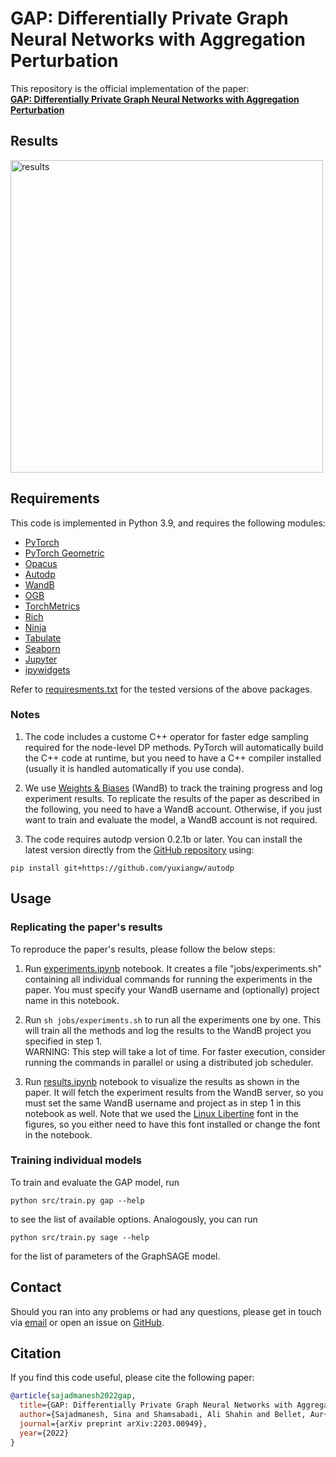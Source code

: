 # GAP: Differentially Private Graph Neural Networks with Aggregation Perturbation

This repository is the official implementation of the paper:  
[**GAP: Differentially Private Graph Neural Networks with Aggregation Perturbation**](https://arxiv.org/abs/2203.00949)

## Results
<img src="https://i.imgur.com/Xlv0E7E.png" alt="results" width="500"/>

## Requirements

This code is implemented in Python 3.9, and requires the following modules:  
- [PyTorch](https://pytorch.org/get-started/locally/)
- [PyTorch Geometric](https://pytorch-geometric.readthedocs.io/en/latest/notes/installation.html)
- [Opacus](https://opacus.ai/)
- [Autodp](https://github.com/yuxiangw/autodp)
- [WandB](https://docs.wandb.com/)
- [OGB](https://ogb.stanford.edu/docs/home/)
- [TorchMetrics](https://torchmetrics.readthedocs.io/en/latest/pages/quickstart.html)
- [Rich](https://rich.readthedocs.io/en/stable/introduction.html)
- [Ninja](https://ninja-build.org/)
- [Tabulate](https://github.com/astanin/python-tabulate)
- [Seaborn](https://seaborn.pydata.org/)
- [Jupyter](https://jupyter.org/install)
- [ipywidgets](https://ipywidgets.readthedocs.io/en/latest/user_install.html)

Refer to [requiresments.txt](./requirements.txt) for the tested versions of the above packages.

### Notes
1. The code includes a custome C++ operator for faster edge sampling required for the node-level DP methods. PyTorch will automatically build the C++ code at runtime, but you need to have a C++ compiler installed (usually it is handled automatically if you use conda).

2. We use [Weights & Biases](https://docs.wandb.ai/) (WandB) to track the training progress and log experiment results. To replicate the results of the paper as described in the following, you need to have a WandB account. Otherwise, if you just want to train and evaluate the model, a WandB account is not required.

3. The code requires autodp version 0.2.1b or later. You can install the latest version directly from the [GitHub repository](https://github.com/yuxiangw/autodp) using:
```
pip install git+https://github.com/yuxiangw/autodp
```


## Usage

### Replicating the paper's results
To reproduce the paper's results, please follow the below steps:  

1. Run [experiments.ipynb](./experiments.ipynb) notebook. It creates a file "jobs/experiments.sh" containing all individual commands for running the experiments in the paper. You must specify your WandB username and (optionally) project name in this notebook.

2. Run ``sh jobs/experiments.sh`` to run all the experiments one by one. This will train all the methods and log the results to the WandB project you specified in step 1.  
WARNING: This step will take a lot of time. For faster execution, consider running the commands in parallel or using a distributed job scheduler.

3. Run [results.ipynb](./results.ipynb) notebook to visualize the results as shown in the paper. It will fetch the experiment results from the WandB server, so you must set the same WandB username and project as in step 1 in this notebook as well. Note that we used the [Linux Libertine](https://libertine-fonts.org/) font in the figures, so you either need to have this font installed or change the font in the notebook.

### Training individual models

To train and evaluate the GAP model, run 
```
python src/train.py gap --help
``` 
to see the list of available options. Analogously, you can run 
```
python src/train.py sage --help
``` 
for the list of parameters of the GraphSAGE model.


## Contact

Should you ran into any problems or had any questions, please get in touch via [email](mailto:sina.sajadmanesh@epfl.ch) or open an issue on [GitHub](https://github.com/sisaman/GAP/issues).


## Citation

If you find this code useful, please cite the following paper:  
```bibtex
@article{sajadmanesh2022gap,
  title={GAP: Differentially Private Graph Neural Networks with Aggregation Perturbation},
  author={Sajadmanesh, Sina and Shamsabadi, Ali Shahin and Bellet, Aur{\'e}lien and Gatica-Perez, Daniel},
  journal={arXiv preprint arXiv:2203.00949},
  year={2022}
}
```
